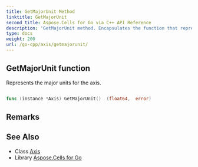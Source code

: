 ```yaml
---
title: GetMajorUnit Method 
linktitle: GetMajorUnit
second_title: Aspose.Cells for Go via C++ API Reference
description: 'GetMajorUnit method. Encapsulates the function that represents getmajorunit in Go.'
type: docs
weight: 200
url: /go-cpp/axis/getmajorunit/
---
```


## GetMajorUnit function

Represents the major units for the axis.

```go

func (instance *Axis) GetMajorUnit()  (float64,  error) 

```

## Remarks


## See Also

* Class [Axis](../)
* Library [Aspose.Cells for Go](../../)

